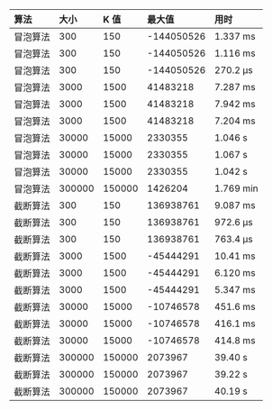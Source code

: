 | 算法   | 大小     | K 值    | 最大值        | 用时        |
|:-----|:-------|:-------|:-----------|:----------|
| 冒泡算法 | 300    | 150    | -144050526 | 1.337 ms  |
| 冒泡算法 | 300    | 150    | -144050526 | 1.116 ms  |
| 冒泡算法 | 300    | 150    | -144050526 | 270.2 μs  |
| 冒泡算法 | 3000   | 1500   | 41483218   | 7.287 ms  |
| 冒泡算法 | 3000   | 1500   | 41483218   | 7.942 ms  |
| 冒泡算法 | 3000   | 1500   | 41483218   | 7.204 ms  |
| 冒泡算法 | 30000  | 15000  | 2330355    | 1.046 s   |
| 冒泡算法 | 30000  | 15000  | 2330355    | 1.067 s   |
| 冒泡算法 | 30000  | 15000  | 2330355    | 1.042 s   |
| 冒泡算法 | 300000 | 150000 | 1426204    | 1.769 min |
| 截断算法 | 300    | 150    | 136938761  | 9.087 ms  |
| 截断算法 | 300    | 150    | 136938761  | 972.6 μs  |
| 截断算法 | 300    | 150    | 136938761  | 763.4 μs  |
| 截断算法 | 3000   | 1500   | -45444291  | 10.41 ms  |
| 截断算法 | 3000   | 1500   | -45444291  | 6.120 ms  |
| 截断算法 | 3000   | 1500   | -45444291  | 5.347 ms  |
| 截断算法 | 30000  | 15000  | -10746578  | 451.6 ms  |
| 截断算法 | 30000  | 15000  | -10746578  | 416.1 ms  |
| 截断算法 | 30000  | 15000  | -10746578  | 414.8 ms  |
| 截断算法 | 300000 | 150000 | 2073967    | 39.40 s   |
| 截断算法 | 300000 | 150000 | 2073967    | 39.22 s   |
| 截断算法 | 300000 | 150000 | 2073967    | 40.19 s   |
